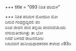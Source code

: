 +++
title = "093 ನಿಶಿತ ಪರಿಮಳ"

+++
ನಿಶಿತ ಪರಿಮಳ ಮೋದದಿಂ ಮೋ   
ದಿಸುವ ಗಂಧದ್ರವ್ಯದಲಿ ಪಂ  
ಠಿಸಿದ ಜೀವನ ಜೀವ ತನ್ನಯ ಜೀವನವೆಯೆಂದು   
ವಸುಮತೀಶರಿಗಿತ್ತು ತಾ ಭೋ   
ಗಿಸದೆ ಬಳಸದೆ ರಾಜನನೋಲ   
ಗಿಸುವವನೆ ಪಾನೀಯಧಾರಕನರಸ ಕೇಳೆಂದ   ॥93॥